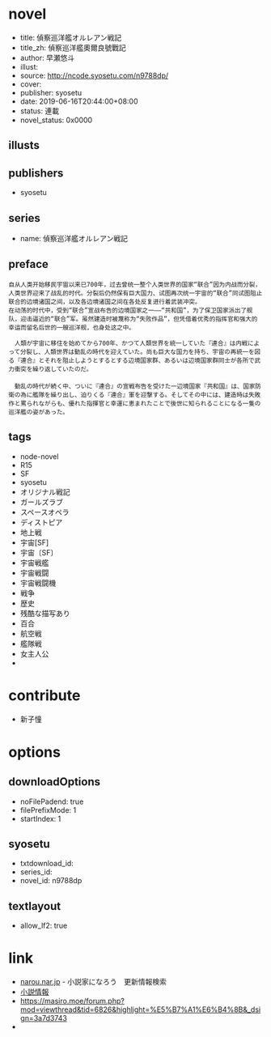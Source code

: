 # novel

- title: 偵察巡洋艦オルレアン戦記
- title_zh: 偵察巡洋艦奧爾良號戰記
- author: 早瀬悠斗
- illust:
- source: http://ncode.syosetu.com/n9788dp/
- cover:
- publisher: syosetu
- date: 2019-06-16T20:44:00+08:00
- status: 連載
- novel_status: 0x0000

## illusts


## publishers

- syosetu

## series

- name: 偵察巡洋艦オルレアン戦記

## preface


```
自从人类开始移民宇宙以来已700年，过去曾统一整个人类世界的国家“联合”因为内战而分裂，人类世界迎来了战乱的时代。分裂后仍然保有巨大国力、试图再次统一宇宙的“联合”同试图阻止联合的边境诸国之间，以及各边境诸国之间在各处反复进行着武装冲突。
在动荡的时代中，受到“联合”宣战布告的边境国家之一——“共和国”，为了保卫国家派出了舰队，迎击逼近的“联合”军。虽然建造时被蔑称为“失败作品”，但凭借着优秀的指挥官和强大的幸运而留名后世的一艘巡洋舰，也身处这之中。

　人類が宇宙に移住を始めてから700年、かつて人類世界を統一していた『連合』は内戦によって分裂し、人類世界は動乱の時代を迎えていた。尚も巨大な国力を持ち、宇宙の再統一を図る『連合』とそれを阻止しようとするとする辺境国家群、あるいは辺境国家群同士が各所で武力衝突を繰り返していたのだ。
　
　動乱の時代が続く中、ついに『連合』の宣戦布告を受けた一辺境国家『共和国』は、国家防衛の為に艦隊を繰り出し、迫りくる『連合』軍を迎撃する。そしてその中には、建造時は失敗作と罵られながらも、優れた指揮官と幸運に恵まれたことで後世に知られることになる一隻の巡洋艦の姿があった。
```

## tags

- node-novel
- R15
- SF
- syosetu
- オリジナル戦記
- ガールズラブ
- スペースオペラ
- ディストピア
- 地上戦
- 宇宙[SF]
- 宇宙〔SF〕
- 宇宙戦艦
- 宇宙戦闘
- 宇宙戦闘機
- 戦争
- 歴史
- 残酷な描写あり
- 百合
- 航空戦
- 艦隊戦
- 女主人公
- 

# contribute

- 新子憧

# options

## downloadOptions

- noFilePadend: true
- filePrefixMode: 1
- startIndex: 1

## syosetu

- txtdownload_id:
- series_id:
- novel_id: n9788dp

## textlayout

- allow_lf2: true

# link

- [narou.nar.jp](https://narou.nar.jp/search.php?text=n9788dp&novel=all&genre=all&new_genre=all&length=0&down=0&up=100) - 小説家になろう　更新情報検索
- [小説情報](https://ncode.syosetu.com/novelview/infotop/ncode/n9788dp/)
- https://masiro.moe/forum.php?mod=viewthread&tid=6826&highlight=%E5%B7%A1%E6%B4%8B&_dsign=3a7d3743
- 



